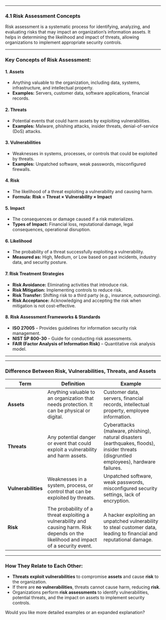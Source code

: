  

---

### **4.1 Risk Assessment Concepts**  

Risk assessment is a systematic process for identifying, analyzing, and evaluating risks that may impact an organization’s information assets. It helps in determining the likelihood and impact of threats, allowing organizations to implement appropriate security controls.  

---

### **Key Concepts of Risk Assessment:**  

#### **1. Assets**  
- Anything valuable to the organization, including data, systems, infrastructure, and intellectual property.  
- **Examples:** Servers, customer data, software applications, financial records.  

#### **2. Threats**  
- Potential events that could harm assets by exploiting vulnerabilities.  
- **Examples:** Malware, phishing attacks, insider threats, denial-of-service (DoS) attacks.  

#### **3. Vulnerabilities**  
- Weaknesses in systems, processes, or controls that could be exploited by threats.  
- **Examples:** Unpatched software, weak passwords, misconfigured firewalls.  

#### **4. Risk**  
- The likelihood of a threat exploiting a vulnerability and causing harm.  
- **Formula:** **Risk = Threat × Vulnerability × Impact**  

#### **5. Impact**  
- The consequences or damage caused if a risk materializes.  
- **Types of Impact:** Financial loss, reputational damage, legal consequences, operational disruption.  

#### **6. Likelihood**  
- The probability of a threat successfully exploiting a vulnerability.  
- **Measured as:** High, Medium, or Low based on past incidents, industry data, and security posture.  

#### **7. Risk Treatment Strategies**  
- **Risk Avoidance:** Eliminating activities that introduce risk.  
- **Risk Mitigation:** Implementing controls to reduce risk.  
- **Risk Transfer:** Shifting risk to a third party (e.g., insurance, outsourcing).  
- **Risk Acceptance:** Acknowledging and accepting the risk when mitigation is not cost-effective.  

#### **8. Risk Assessment Frameworks & Standards**  
- **ISO 27005** – Provides guidelines for information security risk management.  
- **NIST SP 800-30** – Guide for conducting risk assessments.  
- **FAIR (Factor Analysis of Information Risk)** – Quantitative risk analysis model.  

---
---





### **Difference Between Risk, Vulnerabilities, Threats, and Assets**  

| **Term**          | **Definition** | **Example** |
|------------------|--------------|-------------|
| **Assets** | Anything valuable to an organization that needs protection. It can be physical or digital. | Customer data, servers, financial records, intellectual property, employee information. |
| **Threats** | Any potential danger or event that could exploit a vulnerability and harm assets. | Cyberattacks (malware, phishing), natural disasters (earthquakes, floods), insider threats (disgruntled employees), hardware failures. |
| **Vulnerabilities** | Weaknesses in a system, process, or control that can be exploited by threats. | Unpatched software, weak passwords, misconfigured security settings, lack of encryption. |
| **Risk** | The probability of a threat exploiting a vulnerability and causing harm. Risk depends on the likelihood and impact of a security event. | A hacker exploiting an unpatched vulnerability to steal customer data, leading to financial and reputational damage. |

---

### **How They Relate to Each Other:**  
- **Threats exploit vulnerabilities** to compromise **assets** and cause **risk** to the organization.  
- If there are **no vulnerabilities**, threats cannot cause harm, reducing **risk**.  
- Organizations perform **risk assessments** to identify vulnerabilities, potential threats, and the impact on assets to implement security controls.  

Would you like more detailed examples or an expanded explanation?













